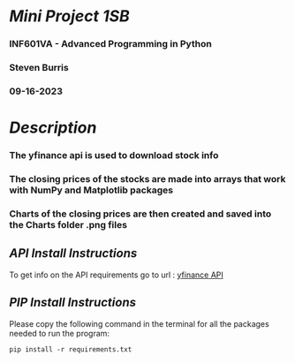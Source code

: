 # *Mini Project 1SB*
 ### INF601VA - Advanced Programming in Python
 ### Steven Burris
 ### 09-16-2023

# *Description*
 ### The yfinance api is used to download stock info
 ### The closing prices of the stocks are made into arrays that work with NumPy and Matplotlib packages
 ### Charts of the closing prices are then created and saved into the Charts folder .png files

## *API Install Instructions*
 To get info on the API requirements go to url : [yfinance API](https://pypi.org/project/yfinance/)

## *PIP Install Instructions*
Please copy the following command in the terminal for all the packages needed to run the program:
```
pip install -r requirements.txt
```
